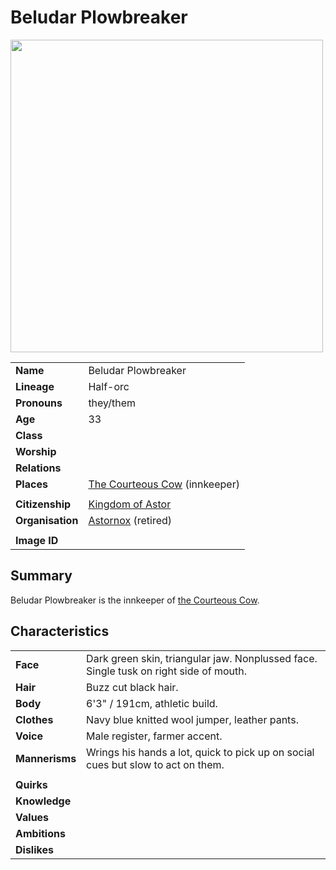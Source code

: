 # Beludar Plowbreaker

<img src="https://raw.githubusercontent.com/jesskelsall/astarus-images/main/characters/portraits/imageid.png" height="500" />

|||
| --- | --- |
| **Name** | Beludar Plowbreaker | character.3
| **Lineage** | Half-orc |
| **Pronouns** | they/them |
| **Age** | 33 |
| **Class** | |
| **Worship** | |
| **Relations** | |
| **Places** | [The Courteous Cow](../places/buildings/inns-taverns/the-courteous-cow.md) (innkeeper) |
|||
| **Citizenship** | [Kingdom of Astor](../civilisations/kingdom-of-astor/kingdom-of-astor.md) |
| **Organisation** | [Astornox](../organisations/astornox/astornox.md) (retired) |
|||
| **Image ID** | |

## Summary

Beludar Plowbreaker is the innkeeper of [the Courteous Cow](../places/buildings/inns-taverns/the-courteous-cow.md).

## Characteristics

| | |
| --- | --- |
| **Face** | Dark green skin, triangular jaw. Nonplussed face. Single tusk on right side of mouth. | characteristics.2
| **Hair** | Buzz cut black hair. |
| **Body** | 6'3" / 191cm, athletic build. |
| **Clothes** | Navy blue knitted wool jumper, leather pants. |
| **Voice** | Male register, farmer accent. |
| **Mannerisms** | Wrings his hands a lot, quick to pick up on social cues but slow to act on them. |
| | |
| **Quirks** | |
| **Knowledge** | |
| **Values** | |
| **Ambitions** | |
| **Dislikes** | |
